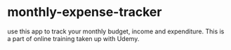 # monthly-expense-tracker
use this app to track your monthly budget, income and expenditure. This is a part of online training taken up with Udemy.
